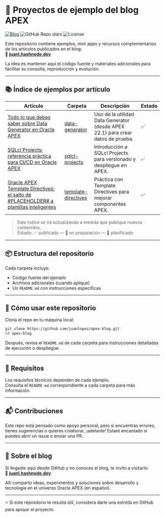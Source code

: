 # 🧪 Proyectos de ejemplo del blog APEX

[![Blog](https://img.shields.io/badge/blog-juanl.hashnode.dev-green)](https://juanl.hashnode.dev)
![GitHub Repo stars](https://img.shields.io/github/stars/juanlopez/apex-blog?style=social)
![License](https://img.shields.io/github/license/juanlopez/apex-blog)

Este repositorio contiene ejemplos, mini apps y recursos complementarios de los artículos publicados en el blog:  
📗 **[juanl.hashnode.dev](https://juanl.hashnode.dev/)**  

La idea es mantener aquí el código fuente y materiales adicionales para facilitar su consulta, reproducción y evolución.

---

## 📚 Índice de ejemplos por artículo

| Artículo | Carpeta | Descripción | Estado |
|----------|---------|-------------|--------|
| [Todo lo que debes saber sobre Data Generator en Oracle APEX](https://juanl.hashnode.dev/todo-lo-que-debes-saber-sobre-data-generator-en-oracle-apex) | [data-generator](/data-generator) | Uso de la utilidad Data Generator (desde APEX 22.1) para crear datos de prueba. | ✅ |
| [SQLcl Projects: referencia práctica para CI/CD en Oracle APEX](https://juanl.hashnode.dev/sqlcl-projects-referencia-practica-para-cicd-en-oracle-apex) | [sqlcl-projects](/sqlcl-projects) | Introducción a SQLcl Projects para versionado y despliegue en APEX. | ✅ |
| [Oracle APEX Template Directives: el salto de #PLACEHOLDER# a plantillas inteligentes](https://juanl.hashnode.dev/oracle-apex-template-directives-el-salto-de-placeholder-a-plantillas-inteligentes) | [template-directives](/template-directives) | Práctica con Template Directives para mejorar componentes APEX. | ✅ |

> Este índice se irá actualizando a medida que publique nuevos contenidos.  
> Estado: ✅ publicado — 🚧 en preparación — 📝 planificado

---

## 📦 Estructura del repositorio

Cada carpeta incluye:

- Código fuente del ejemplo
- Archivos adicionales (cuando aplique)
- Un `README.md` con instrucciones específicas

---

## 🚀 Cómo usar este repositorio

Clona el repo en tu máquina local:

```bash
git clone https://github.com/juanlopez/apex-blog.git
cd apex-blog
```

Después, revisa el `README.md` de cada carpeta para instrucciones detalladas de ejecución o despliegue.

---

## 🔧 Requisitos

Los requisitos técnicos dependen de cada ejemplo.  
Consulta el `README.md` correspondiente a cada carpeta para más información.

---

## 📬 Contribuciones

Este repo está pensado como apoyo personal, pero si encuentras errores, tienes sugerencias o quieres colaborar, ¡adelante! Estaré encantado si puedes abrir un issue o enviar una PR.

---

## 🧠 Sobre el blog

Si llegaste aquí desde GitHub y no conoces el blog, te invito a visitarlo:  
📗 **[juanl.hashnode.dev](https://juanl.hashnode.dev/)**

Allí comparto ideas, experimentos y soluciones sobre desarrollo y tecnología en el universo Oracle APEX (en español).

---

⭐ Si este repositorio te resulta útil, considera darle una estrella en GitHub para apoyar el proyecto.